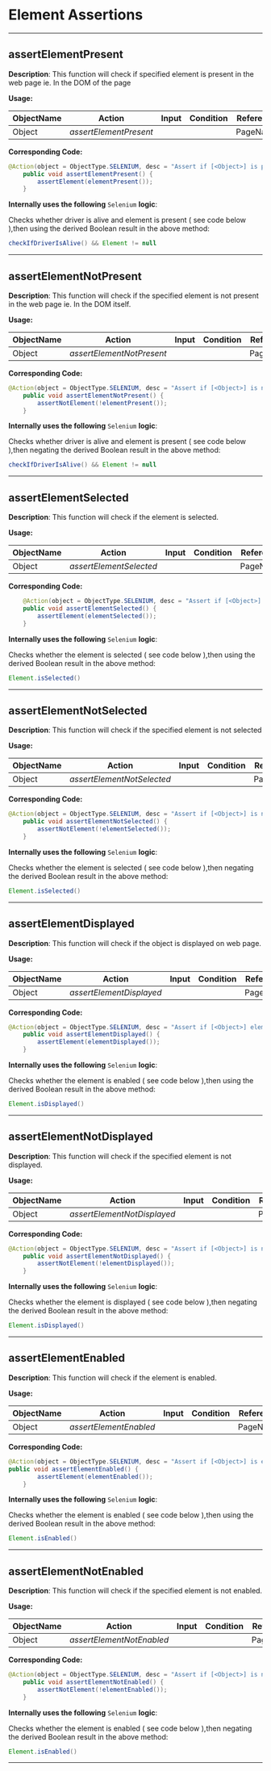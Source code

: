 # Element Assertions

------------------------------------

## **assertElementPresent**

**Description**:  This function will check if specified element is present in the web page ie. In the DOM of the page

**Usage:**

| ObjectName | Action                    | Input           | Condition |Reference| 
|------------|--------                   |--------------   |-----------|---------|
| Object     |*assertElementPresent*     |                 |           | PageName|

**Corresponding Code:**

```java
@Action(object = ObjectType.SELENIUM, desc = "Assert if [<Object>] is present")
	public void assertElementPresent() {
		assertElement(elementPresent());
	}
```
**Internally uses the following** `Selenium` **logic**:

Checks whether driver is alive and element is present ( see code below ),then using the derived Boolean result in the above method:
```java
checkIfDriverIsAlive() && Element != null
```
---------------------------
## **assertElementNotPresent**

**Description**: This function will check if the specified element is not present in the web page ie. In the DOM itself.

**Usage:**

| ObjectName | Action                   | Input           | Condition |Reference| 
|------------|--------                  |--------------   |-----------|---------|
| Object     |*assertElementNotPresent* |                 |           | PageName|

**Corresponding Code:**

```java
@Action(object = ObjectType.SELENIUM, desc = "Assert if [<Object>] is not present")
	public void assertElementNotPresent() {
		assertNotElement(!elementPresent());
	}
```    
**Internally uses the following** `Selenium` **logic**:

Checks whether driver is alive and element is present ( see code below ),then negating the derived Boolean result in the above method:
```java
checkIfDriverIsAlive() && Element != null
```
---------------------------
## **assertElementSelected**

**Description**: This function will check if the element is selected.

**Usage:**

| ObjectName | Action                    | Input           | Condition |Reference| 
|------------|--------                   |--------------   |-----------|---------|
| Object     |*assertElementSelected*    |                 |           | PageName|

**Corresponding Code:**

```java
	@Action(object = ObjectType.SELENIUM, desc = "Assert if [<Object>] element is selected")
	public void assertElementSelected() {
		assertElement(elementSelected());
	}
```
**Internally uses the following** `Selenium` **logic**:

Checks whether the element is selected ( see code below ),then using the derived Boolean result in the above method:
```java
Element.isSelected()
```
---------------------------
## **assertElementNotSelected**

**Description**:  This function will check if the specified element is not selected

**Usage:**

| ObjectName | Action                    | Input           | Condition |Reference| 
|------------|--------                   |--------------   |-----------|---------|
| Object     |*assertElementNotSelected* |                 |           | PageName|

**Corresponding Code:**

```java
@Action(object = ObjectType.SELENIUM, desc = "Assert if [<Object>] is not selected")
	public void assertElementNotSelected() {
		assertNotElement(!elementSelected());
	}
```
**Internally uses the following** `Selenium` **logic**:

Checks whether the element is selected ( see code below ),then negating the derived Boolean result in the above method:
```java
Element.isSelected()
```
---------------------------

## **assertElementDisplayed**

**Description**:  This function will check if the object is displayed on web page.

**Usage:**

| ObjectName | Action                    | Input           | Condition |Reference| 
|------------|--------                   |--------------   |-----------|---------|
| Object     |*assertElementDisplayed*   |                 |           | PageName|

**Corresponding Code:**

```java
@Action(object = ObjectType.SELENIUM, desc = "Assert if [<Object>] element is displayed")
	public void assertElementDisplayed() {
		assertElement(elementDisplayed());
	}
```
**Internally uses the following** `Selenium` **logic**:

Checks whether the element is enabled ( see code below ),then using the derived Boolean result in the above method:
```java
Element.isDisplayed()
```
---------------------------

## **assertElementNotDisplayed**

**Description**: This function will check if the specified element is not displayed.

**Usage:**

| ObjectName | Action                    | Input           | Condition |Reference| 
|------------|--------                   |--------------   |-----------|---------|
| Object     |*assertElementNotDisplayed* |                 |           | PageName|

**Corresponding Code:**

```java
@Action(object = ObjectType.SELENIUM, desc = "Assert if [<Object>] is not displayed")
	public void assertElementNotDisplayed() {
		assertNotElement(!elementDisplayed());
	}
```
**Internally uses the following** `Selenium` **logic**:

Checks whether the element is displayed ( see code below ),then negating the derived Boolean result in the above method:
```java
Element.isDisplayed()
```
---------------------------
## **assertElementEnabled**

**Description**: This function will check if the element is enabled.

**Usage:**

| ObjectName | Action                    | Input           | Condition |Reference| 
|------------|--------                   |--------------   |-----------|---------|
| Object     |*assertElementEnabled*  |                 |           | PageName|

**Corresponding Code:**

```java
@Action(object = ObjectType.SELENIUM, desc = "Assert if [<Object>] is enabled on the current page")
public void assertElementEnabled() {
		assertElement(elementEnabled());
	}
```
**Internally uses the following** `Selenium` **logic**:

Checks whether the element is enabled ( see code below ),then using the derived Boolean result in the above method:
```java
Element.isEnabled()
```
---------------------------
## **assertElementNotEnabled**

**Description**:  This function will check if the specified element is not enabled.

**Usage:**

| ObjectName | Action                    | Input           | Condition |Reference| 
|------------|--------                   |--------------   |-----------|---------|
| Object     |*assertElementNotEnabled*  |                 |           | PageName|

**Corresponding Code:**

```java
@Action(object = ObjectType.SELENIUM, desc = "Assert if [<Object>] is not enabled")
	public void assertElementNotEnabled() {
		assertNotElement(!elementEnabled());
	}
```
**Internally uses the following** `Selenium` **logic**:

Checks whether the element is enabled ( see code below ),then negating the derived Boolean result in the above method:
```java
Element.isEnabled()
```
---------------------------